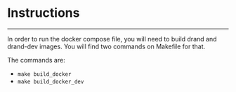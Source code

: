 # Instructions

---

In order to run the docker compose file, you will need to build drand and drand-dev images. You will find two commands on Makefile for that.

The commands are:
- ```make build_docker```
- ```make build_docker_dev```